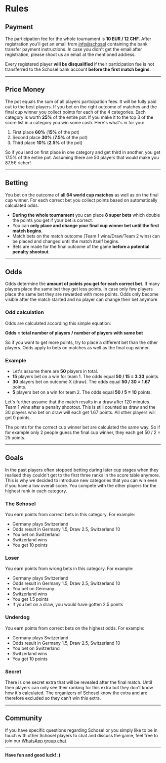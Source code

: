
# Rules

## Payment
The participation fee for the whole tournament is **10 EUR / 12 CHF**. After registration you'll get an email from [info@schosel](mailto:info@schosel) containing the bank transfer payment instructions. In case you didn't get the email after registration, please shoot us an email at the mentioned address.

Every registered player **will be disqualified** if their participation fee is not transferred to the Schosel bank account **before the first match begins**.

---

## Price Money
The pot equals the sum of all players participation fees. It will be fully paid out to the best players. If you bet on the right outcome of matches and the final cup winner you collect points for each of the 4 categories. Each category is worth **25%** of the entire pot. If you make it to the top 3 of the score list in a category you win some cash. Here's what's in for you:

  1. First place **60%** (**15%** of the pot)
  2. Second place **30%** (**7.5%** of the pot)
  3. Third place **10%** (**2.5%** of the pot)

So if you land on first place in one category and get third in another, you get 17.5% of the entire pot. Assuming there are 50 players that would make you 87.5€ richer!

---

## Betting
You bet on the outcome of **all 64 world cup matches** as well as on the final cup winner. For each correct bet you collect points based on automatically calculated odds.

* **During the whole tournament** you can place **8 super bets** which double the points you get if your bet is correct.
* You can **only place and change your final cup winner bet until the first match begins**.
* Match bets on the match outcome (Team 1 wins/Draw/Team 2 wins) can be placed and changed until the match itself begins.
* Bets are made for the final outcome of the game **before a potential penalty shootout**.

---

## Odds
Odds determine the **amount of points you get for each correct bet**. If many players place the same bet they get less points. In case only few players place the same bet they are rewarded with more points. Odds only become visible after the match started and no player can change their bet anymore.

### Odd calculation
Odds are calculated according this simple equation:

**Odds = total number of players / number of players with same bet**

So if you want to get more points, try to place a different bet than the other players. Odds apply to bets on matches as well as the final cup winner.

### Example

* Let's assume there are **50** players in total.
* **15** players bet on a win for team 1. The odds equal **50 / 15 = 3.33** points.
* **30** players bet on outcome X (draw). The odds equal **50 / 30 = 1.67** points.
* **5** players bet on a win for team 2. The odds equal **50 / 5 = 10** points.

Let's further assume that the match results in a draw after 120 minutes. Team 1 wins after a penalty shootout. This is still counted as draw and the 30 players who bet on draw will each get 1.67 points. All other players will get 0 points.

The points for the correct cup winner bet are calculated the same way. So if for example only 2 people guess the final cup winner, they each get 50 / 2 = 25 points.

---

## Goals
In the past players often stopped betting during later cup stages when they realised they couldn't get to the first three ranks in the score table anymore. This is why we decided to introduce new categories that you can win even if you have a low overall score. You compete with the other players for the highest rank in each category. 

### The Schosel
You earn points from correct bets in this category.
For example:

* Germany plays Switzerland
* Odds result in Germany 1.5, Draw 2.5, Switzerland 10
* You bet on Switzerland
* Switzerland wins
* You get 10 points

### Loser
You earn points from wrong bets in this category.
For example:

* Germany plays Switzerland
* Odds result in Germany 1.5, Draw 2.5, Switzerland 10
* You bet on Germany
* Switzerland wins
* You get 1.5 points
* If you bet on a draw, you would have gotten 2.5 points

### Underdog
You earn points from correct bets on the highest odds.
For example:

* Germany plays Switzerland
* Odds result in Germany 1.5, Draw 2.5, Switzerland 10
* You bet on Switzerland
* Switzerland wins
* You get 10 points


### Secret
There is one secret extra that will be revealed after the final match. Until then players can only see their ranking for this extra but they don't know how it's calculated. The organizers of Schosel know the extra and are therefore excluded so they can't win this extra.

---

## Community
If you have specific questions regarding Schosel or you simply like to be in touch with other Schosel players to chat and discuss the game, feel free to join our [WhatsApp group chat](https://chat.whatsapp.com/50I08RtgO1LJnDdXetLmL0).

---

**Have fun and good luck! :)**
